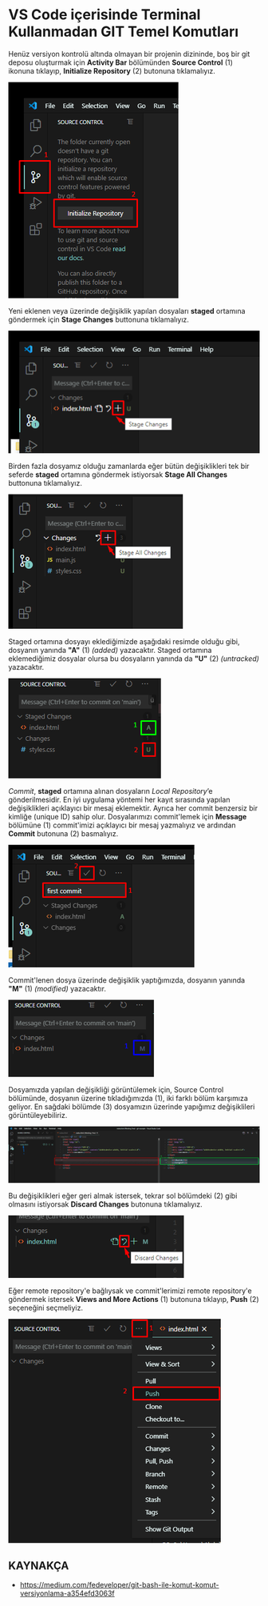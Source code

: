 # VS Code içerisinde Terminal Kullanmadan GIT Temel Komutları


Henüz versiyon kontrolü altında olmayan bir projenin dizininde, boş bir git deposu oluşturmak için **Activity Bar** bölümünden **Source Control** (1) ikonuna tıklayıp, **Initialize Repository** (2) butonuna tıklamalıyız.

![git-init](https://raw.githubusercontent.com/Kodluyoruz/taskforce/git/git/vs-code-icerisinde-terminal-kullanmadan-git-temel-komutlari/figures/1-git-init.png)



Yeni eklenen veya üzerinde değişiklik yapılan dosyaları **staged** ortamına göndermek için **Stage Changes** buttonuna tıklamalıyız.



![git-add-1](https://raw.githubusercontent.com/Kodluyoruz/taskforce/git/git/vs-code-icerisinde-terminal-kullanmadan-git-temel-komutlari/figures/2-git-add-1.png)



Birden fazla dosyamız olduğu zamanlarda eğer bütün değişiklikleri tek bir seferde **staged** ortamına göndermek istiyorsak **Stage All Changes** buttonuna tıklamalıyız. 


![git-add-2](https://raw.githubusercontent.com/Kodluyoruz/taskforce/git/git/vs-code-icerisinde-terminal-kullanmadan-git-temel-komutlari/figures/2-git-add-2.png)



Staged ortamına dosyayı eklediğimizde aşağıdaki resimde olduğu gibi, dosyanın yanında **"A"** (1) *(added)* yazacaktır. Staged ortamına eklemediğimiz dosyalar olursa bu dosyaların yanında da **"U"** (2) *(untracked)* yazacaktır.

![git-status-1](https://raw.githubusercontent.com/Kodluyoruz/taskforce/git/git/vs-code-icerisinde-terminal-kullanmadan-git-temel-komutlari/figures/3-git-status-1.png)


*Commit*, **staged** ortamına alınan dosyaların *Local Repository*’e gönderilmesidir.  En iyi uygulama yöntemi her kayıt sırasında yapılan değişiklikleri açıklayıcı bir mesaj eklemektir. Ayrıca her commit benzersiz bir kimliğe (unique ID) sahip olur. Dosyalarımızı commit'lemek için **Message** bölümüne (1) commit'imizi açıklayıcı bir mesaj yazmalıyız ve ardından **Commit** butonuna (2) basmalıyız.

![git-commit](https://raw.githubusercontent.com/Kodluyoruz/taskforce/git/git/vs-code-icerisinde-terminal-kullanmadan-git-temel-komutlari/figures/4-git-commit.png)

Commit'lenen dosya üzerinde değişiklik yaptığımızda, dosyanın yanında **"M"** (1) *(modified)* yazacaktır.

![git-status-2](https://raw.githubusercontent.com/Kodluyoruz/taskforce/git/git/vs-code-icerisinde-terminal-kullanmadan-git-temel-komutlari/figures/3-git-status-2.png)

Dosyamızda yapılan değişikliği görüntülemek için, Source Control bölümünde, dosyanın üzerine tıkladığımızda (1), iki farklı bölüm karşımıza geliyor. En sağdaki bölümde (3) dosyamızın üzerinde yapığımız değişiklileri görüntüleyebiliriz.


![git-diff](https://raw.githubusercontent.com/Kodluyoruz/taskforce/git/git/vs-code-icerisinde-terminal-kullanmadan-git-temel-komutlari/figures/5-git-diff.png)



Bu değişiklikleri eğer geri almak istersek, tekrar sol bölümdeki (2) gibi olmasını istiyorsak **Discard Changes** butonuna tıklamalıyız.


![discard-changes](https://raw.githubusercontent.com/Kodluyoruz/taskforce/git/git/vs-code-icerisinde-terminal-kullanmadan-git-temel-komutlari/figures/6-discard-changes.png)



Eğer remote repository'e bağlıysak ve commit'lerimizi remote repository'e göndermek istersek **Views and More Actions** (1) butonuna tıklayıp, **Push** (2) seçeneğini seçmeliyiz.

![git-push](https://raw.githubusercontent.com/Kodluyoruz/taskforce/git/git/vs-code-icerisinde-terminal-kullanmadan-git-temel-komutlari/figures/7-git-push.png)


## KAYNAKÇA

- https://medium.com/fedeveloper/git-bash-ile-komut-komut-versiyonlama-a354efd3063f
